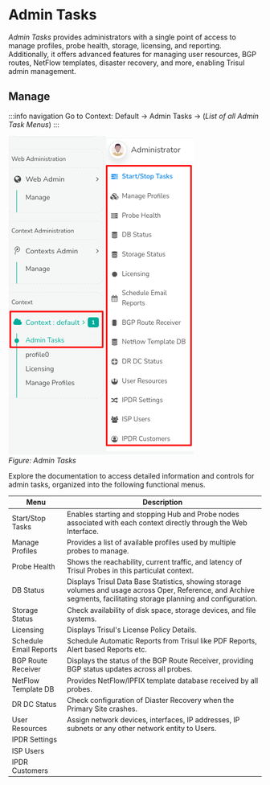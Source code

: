 # Admin Tasks

*Admin Tasks* provides administrators with a single point of access to manage profiles, probe health, storage, licensing, and reporting. Additionally, it offers advanced features for managing user resources, BGP routes, NetFlow templates, disaster recovery, and more, enabling Trisul admin management.

## Manage

:::info navigation
Go to Context: Default &rarr; Admin Tasks &rarr; (*List of all Admin Task Menus*)
:::

![](images/admintasks_menu.png)  
*Figure: Admin Tasks*

Explore the documentation to access detailed information and controls for admin tasks, organized into the following functional menus.

| Menu                   | Description                                         |
| ---------------------- | --------------------------------------------------- |
| Start/Stop Tasks       | Enables starting and stopping Hub and Probe nodes associated with each context directly through the Web Interface.                                                     |
| Manage Profiles        | Provides a list of available profiles used by multiple probes to manage.                                                                        |
| Probe Health           | Shows the reachability, current traffic, and latency of Trisul Probes in this particulat context.                                                                       |
| DB Status              | Displays Trisul Data Base Statistics, showing storage volumes and usage across Oper, Reference, and Archive segments, facilitating storage planning and configuration. |
| Storage Status         | Check availability of disk space, storage devices, and file systems. |
| Licensing              | Displays Trisul's License Policy Details.           |
| Schedule Email Reports | Schedule Automatic Reports from Trisul like PDF Reports, Alert based Reports etc. |
| BGP Route Receiver     | Displays the status of the BGP Route Receiver, providing BGP status updates across all probes.                                                                        |
| NetFlow Template DB    | Provides NetFlow/IPFIX template database received by all probes. |
| DR DC Status           | Check configuration of Diaster Recovery when the Primary Site crashes. |
| User Resources         | Assign network devices, interfaces, IP addresses, IP subnets or any other network entity to Users.                                                                     |
| IPDR Settings          |                                                                                                                                                                        |
| ISP Users              |                                                                                                                                                                        |
| IPDR Customers         |                                                                                                                                                                        |
